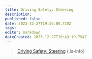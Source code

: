 ```yaml
---
title: Driving Safety: Steering
description: 
published: false
date: 2023-12-27T19:56:00.720Z
tags: 
editor: markdown
dateCreated: 2023-12-27T19:49:19.794Z
---
```


> [Driving Safety: Steering](/safety/safety-training-library/driving_safety_steering.pdf)
{.is-info}
